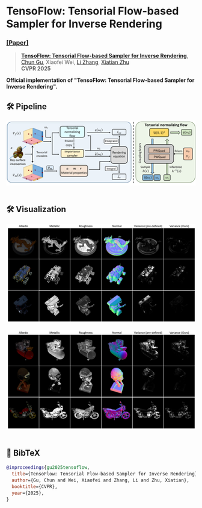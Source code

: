 # TensoFlow: Tensorial Flow-based Sampler for Inverse Rendering
### [[Paper]](https://arxiv.org/abs/2503.18328) 

> [**TensoFlow: Tensorial Flow-based Sampler for Inverse Rendering**](https://arxiv.org/abs/2503.18328),            
> [Chun Gu](https://sulvxiangxin.github.io/), Xiaofei Wei, [Li Zhang](https://lzrobots.github.io), [Xiatian Zhu](https://surrey-uplab.github.io/)  
> **CVPR 2025**

**Official implementation of "TensoFlow: Tensorial Flow-based Sampler for Inverse Rendering".** 

## 🛠️ Pipeline
<div align="center">
  <img src="assets/pipeline.png"/>
</div><br/>

## 🛠️ Visualization
<div align="center">
  <img src="assets\exp_material_0.png"/>
</div><br/>
<div align="center">
  <img src="assets\exp_material_1.png"/>
</div><br/>

## 📜 BibTeX
```bibtex
@inproceedings{gu2025tensoflow,
  title={TensoFlow: Tensorial Flow-based Sampler for Inverse Rendering},
  author={Gu, Chun and Wei, Xiaofei and Zhang, Li and Zhu, Xiatian},
  booktitle={CVPR},
  year={2025},
}
```
